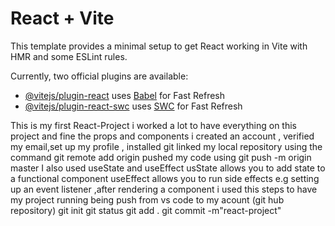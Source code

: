 # React + Vite

This template provides a minimal setup to get React working in Vite with HMR and some ESLint rules.

Currently, two official plugins are available:

- [@vitejs/plugin-react](https://github.com/vitejs/vite-plugin-react/blob/main/packages/plugin-react/README.md) uses [Babel](https://babeljs.io/) for Fast Refresh
- [@vitejs/plugin-react-swc](https://github.com/vitejs/vite-plugin-react-swc) uses [SWC](https://swc.rs/) for Fast Refresh

This is my first React-Project
i worked a lot to have everything on this project and fine 
the props and components 
i created an account , verified my email,set up my profile , installed git 
linked my local repository
using the command git remote add origin 
pushed my code using git push -m origin master
I also used useState and useEffect 
usState allows you to add state to a functional component 
useEffect allows you to run side effects e.g setting up an event listener ,after rendering a component 
i used this steps to have my project running being push from vs code to my acount (git hub repository)
git init
git status 
git add .
git commit -m"react-project"
